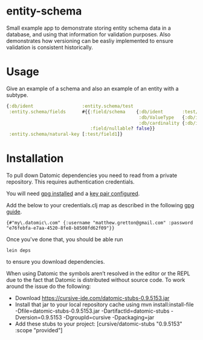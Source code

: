 # entity-schema

Small example app to demonstrate storing entity schema data in a database, and using that information for validation purposes. Also demonstrates how versioning can be easliy implemented to ensure validation is consistent historically.

# Usage

Give an example of a schema and also an example of an entity with a subtype.

```clojure
{:db/ident                  :entity.schema/test
 :entity.schema/fields      #{{:field/schema    {:db/ident       :test/field1
                                                 :db/ValueType   {:db/ident :db.type/string}
                                                 :db/cardinality {:db/ident :db.cardinality/one}}
                               :field/nullable? false}}
 :entity.schema/natural-key [:test/field1]}
```

# Installation

To pull down Datomic dependencies you need to read from a private repository. This requires authentication credentials. 

You will need [gpg installed](https://github.com/technomancy/leiningen/blob/stable/doc/GPG.md#installing-gpg) and a [key pair configured](https://github.com/technomancy/leiningen/blob/stable/doc/GPG.md#creating-a-keypair). 

Add the below to your credentials.clj map as described in the following [gpg guide](https://github.com/technomancy/leiningen/blob/master/doc/DEPLOY.md#gpg).


`{#"my\.datomic\.com" {:username "matthew.gretton@gmail.com" :password "e76febfa-e7aa-4520-8fe8-b8508fd62f09"}}`


Once you've done that, you should be able run

`lein deps`

to ensure you download dependencies.


When using Datomic the symbols aren’t resolved in the editor or the REPL due to the fact that Datomic is distributed
without source code. To work around the issue do the following:

- Download https://cursive-ide.com/datomic-stubs-0.9.5153.jar
- Install that jar to your local repository cache using mvn install:install-file -Dfile=datomic-stubs-0.9.5153.jar -DartifactId=datomic-stubs -Dversion=0.9.5153 -DgroupId=cursive -Dpackaging=jar
- Add these stubs to your project: [cursive/datomic-stubs "0.9.5153" :scope "provided"]

